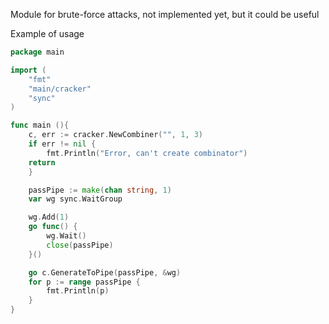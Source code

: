 Module for brute-force attacks, not implemented yet, but it could be useful

Example of usage

``` go
package main

import (
	"fmt"
	"main/cracker"
	"sync"
)

func main (){
	c, err := cracker.NewCombiner("", 1, 3)
	if err != nil {
		fmt.Println("Error, can't create combinator")
    return
	}

	passPipe := make(chan string, 1)
	var wg sync.WaitGroup

	wg.Add(1)
	go func() {
		wg.Wait()
		close(passPipe)
	}()

	go c.GenerateToPipe(passPipe, &wg)
	for p := range passPipe {
		fmt.Println(p)
	}
}

```
